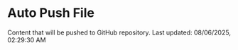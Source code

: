 # Auto Push File

Content that will be pushed to GitHub repository.
Last updated: 08/06/2025, 02:29:30 AM